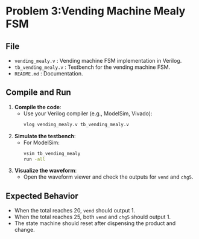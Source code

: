 # Problem 3:Vending Machine Mealy FSM


## File
- `vending_mealy.v` : Vending machine FSM implementation in Verilog.
- `tb_vending_mealy.v` : Testbench for the vending machine FSM.
- `README.md` : Documentation.

## Compile and Run
1. **Compile the code**:
    - Use your Verilog compiler (e.g., ModelSim, Vivado):
      ```bash
      vlog vending_mealy.v tb_vending_mealy.v
      ```
2. **Simulate the testbench**:
    - For ModelSim:
      ```bash
      vsim tb_vending_mealy
      run -all
      ```
3. **Visualize the waveform**:
    - Open the waveform viewer and check the outputs for `vend` and `chg5`.

## Expected Behavior
- When the total reaches 20, `vend` should output 1.
- When the total reaches 25, both `vend` and `chg5` should output 1.
- The state machine should reset after dispensing the product and change.
